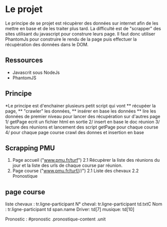 # Le projet

Le principe de se projet est récupèrer des données sur internet afin de les mettre en base et de les traiter plus tard. 
La difficulté est de "scrapper" des sites utilisant du javascript pour construre leurs page.
Il faut donc utiliser PhantomJs pour construire le rendu de la page puis effectuer la récupèration des données dans le DOM.

## Ressources
* Javascrit sous NodeJs
* PhantomJS

## Principe
*Le principe est d'enchainer plusieurs petit script qui vont 
** récupéer la page,
** "crawler" les données,
** insérer en base les données
** lire les données de premier niveau pour lancer des récupération sur d'autres page
1/ getPage    ecrit un fichier html en sortie
2/ insert en base le doc réunion
3/ lecture des réunions et lancement des script getPage pour chaque course
4/ pour chaque page course crawl des donnes et insertion en base
   
## Scrapping PMU
1. Page accueil ("www.pmu.fr/turf")
2.1 Récupèrer la liste des réunions du jour et la liste des urls de chaque course par réunion.
2. Page course ("www.pmu.fr/turf/<date>/<Rx>/<Cx>")
2.1 Liste des chevaux
2.2 Pronostique

## page course
liste chevaux : tr.ligne-participant
N° cheval:  tr.ligne-participant td.txtC
Nom : tr.ligne-participant td span.name
Driver: td[7]
musique: td[10]

Pronostic : #pronostic .pronostique-content .unit

 